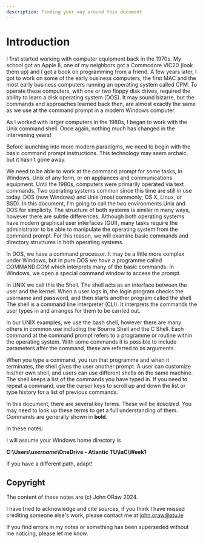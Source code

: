 ```yaml
---
description: Finding your way around this document
---
```


# Introduction

I first started working with computer equipment back in the 1970s. My school got an Apple II, one of my neighbors got a Commodore VIC20 (look them up) and I got a book on programming from a friend. A few years later, I got to work on some of the early business computers, the first MAC and the most early business computers running an operating system called CPM. To operate these computers, with one or two floppy disk drives, required the ability to learn a disk operating system (DOS). It may sound bizarre, but the commands and approaches learned back then, are almost exactly the same as we use at the command prompt in a modern Windows computer.&#x20;

As I worked with larger computers in the 1980s, I began to work with the Unix command shell. Once again, nothing much has changed in the intervening years!

Before launching into more modern paradigms, we need to begin with the basic command prompt instructions. This technology may seem archaic, but it hasn’t gone away.&#x20;

We need to be able to work at the command prompt for some tasks, in Windows, Unix of any form, or on appliances and communications equipment. Until the 1980s, computers were primarily operated via text commands. Two operating systems common since this time are still in use today. DOS (now Windows) and Unix (most commonly, OS X, Linux, or BSD). In this document, I’m going to call the two environments Unix and DOS for simplicity. The structure of both systems is similar in many ways, however there are subtle differences. Although both operating systems have modern graphical user interfaces (GUI), many tasks require the administrator to be able to manipulate the operating system from the command prompt. For this reason, we will examine basic commands and directory structures in both operating systems.&#x20;

In DOS, we have a command processor. It may be a little more complex under Windows, but in pure DOS we have a programme called COMMAND.COM which interprets many of the basic commands. In Windows, we open a special command window to access the prompt.&#x20;

In UNIX we call this the Shell. The shell acts as an interface between the user and the kernel. When a user logs in, the login program checks the username and password, and then starts another program called the shell. The shell is a command line interpreter (CLI). It interprets the commands the user types in and arranges for them to be carried out.&#x20;

In our UNIX examples, we use the bash shell, however there are many others in common use including the Bourne Shell and the C Shell. Each command at the command prompt refers to a programme or routine within the operating system. With some commands it is possible to include parameters after the command, these are referred to as arguments.&#x20;

When you type a command, you run that programme and when it terminates, the shell gives the user another prompt. A user can customize his/her own shell, and users can use different shells on the same machine. The shell keeps a list of the commands you have typed in. If you need to repeat a command, use the cursor keys to scroll up and down the list or type history for a list of previous commands.

In this document, there are several key terms. These will be _italicized_. You may need to look up these terms to get a full understanding of them. Commands are generally shown in **bold**.

In these notes:

I will assume your Windows home directory is&#x20;

**C:\Users\\**_**username**_**\OneDrive - Atlantic TU\IaC\Week1**

If you have a different path, adapt!

## Copyright

The content of these notes are (c) John ORaw 2024.&#x20;

I have tried to acknowledge and cite sources, if you think I have missed crediting someone else's work, please contact me at john.oraw@atu.ie

If you find errors in my notes or something has been superseded without me noticing, please let me know.

